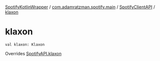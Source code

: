[SpotifyKotlinWrapper](../../index.md) / [com.adamratzman.spotify.main](../index.md) / [SpotifyClientAPI](index.md) / [klaxon](./klaxon.md)

# klaxon

`val klaxon: Klaxon`

Overrides [SpotifyAPI.klaxon](../-spotify-a-p-i/klaxon.md)

